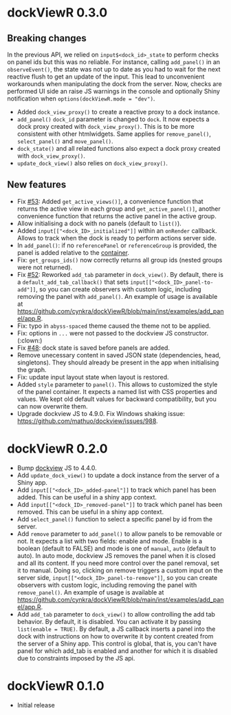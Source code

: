 # dockViewR 0.3.0

## Breaking changes

In the previous API, we relied on `input$<dock_id>_state` to perform checks on panel ids but this was no reliable. For instance, calling `add_panel()` in an `observeEvent()`, the state was not up to date as you had to wait for the next reactive flush to get an update of the input. This lead to unconvenient workarounds when manipulating the dock from the server. Now, checks are performed UI side an raise JS warnings in the console and optionally Shiny notification when `options(dockViewR.mode = "dev")`.

- Added `dock_view_proxy()` to create a reactive proxy to a dock instance.
- `add_panel()` `dock_id` parameter is changed to `dock`. It now expects a dock proxy created with `dock_view_proxy()`. This is to be more consistent with other htmlwidgets. Same applies for `remove_panel()`, `select_panel()` and `move_panel()`.
- `dock_state()` and all related functions also expect a dock proxy created with `dock_view_proxy()`.
- `update_dock_view()` also relies on `dock_view_proxy()`.


## New features

- Fix [#53](https://github.com/cynkra/dockViewR/issues/53): Added `get_active_views()]`, a convenience function that returns the active view in each group and `get_active_panel()]`, another convenience function that returns the active panel in the active group.
- Allow initialising a dock with no panels (default to `list()`).
- Added `input[["<dock_ID>_initialized"]]` within an `onRender` callback. Allows to track when the dock is ready
to perform actions server side.
- In `add_panel()`: if no `referencePanel` or `referenceGroup` is provided, the panel is added relative to the [container](https://dockview.dev/docs/core/panels/add#relative-to-the-container).
- Fix: `get_groups_ids()` now correctly returns all group ids (nested groups were not returned).
- Fix [#52](https://github.com/cynkra/dockViewR/issues/52): Reworked `add_tab` parameter in `dock_view()`. By default, there is a `default_add_tab_callback()` that sets `input[["<dock_ID>_panel-to-add"]]`, so you can create observers with custom logic, including removing the panel with `add_panel()`. An example of usage is available at <https://github.com/cynkra/dockViewR/blob/main/inst/examples/add_panel/app.R>.
- Fix: typo in `abyss-spaced` theme caused the theme not to be applied.
- Fix: options in `...` were not passed to the dockview JS constructor. (:clown:)
- Fix [#48](https://github.com/cynkra/dockViewR/issues/48): dock state is saved before panels are added.
- Remove unecessary content in saved JSON state (dependencies, head, singletons). They should
already be present in the app when initialising the graph.
- Fix: update input layout state when layout is restored.
- Added `style` parameter to `panel()`. This allows to customized the style of
the panel container. It expects a named list with CSS properties and values. We kept
old default values for backward compatibility, but you can now overwrite them.
- Upgrade dockview JS to 4.9.0. Fix Windows shaking issue: <https://github.com/mathuo/dockview/issues/988>.

# dockViewR 0.2.0

- Bump [dockview](https://github.com/mathuo/dockview/releases/tag/v4.4.0) JS to 4.4.0.
- Add `update_dock_view()` to update a dock instance from the server of a Shiny app.
- Add `input[["<dock_ID>_added-panel"]]` to track which panel has been added. This can be useful in a shiny app context.
- Add `input[["<dock_ID>_removed-panel"]]` to track which panel has been removed. This can be useful in a shiny app context.
- Add `select_panel()` function to select a specific panel by id from the server.
- Add `remove` parameter to `add_panel()` to allow panels to be removable or not. It expects a list with two fields: enable and mode. Enable is a boolean (default to FALSE) and mode is one of `manual`, `auto` (default to auto). In auto mode, dockview JS removes the panel when it is closed and all its content. If you need more control over the panel removal, set it to manual. Doing so, clicking on remove triggers a custom input on the server side, `input[["<dock_ID>_panel-to-remove"]]`, so you can create observers with custom logic, including removing the panel with `remove_panel()`. An example of usage is available at <https://github.com/cynkra/dockViewR/blob/main/inst/examples/add_panel/app.R>.
- Add `add_tab` parameter to `dock_view()` to allow controlling the add tab behavior. By default, it is disabled. You can activate it by passing `list(enable = TRUE)`. By default, a JS callback inserts a panel into the dock with instructions on how to overwrite it by content created from the server of a Shiny app. This control is global, that is, you can't have panel for which add_tab is enabled and another for which it is disabled due to constraints imposed by the JS api.

# dockViewR 0.1.0

- Initial release
